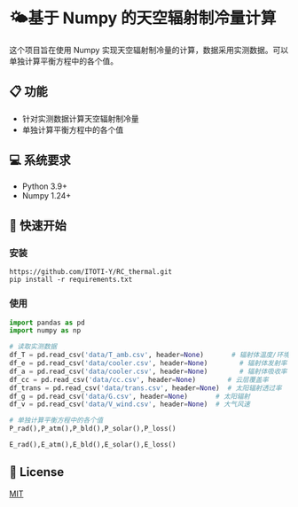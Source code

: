 # 🌤️基于 Numpy 的天空辐射制冷量计算

这个项目旨在使用 Numpy 实现天空辐射制冷量的计算，数据采用实测数据。可以单独计算平衡方程中的各个值。

## 📋 功能

- 针对实测数据计算天空辐射制冷量
- 单独计算平衡方程中的各个值

## 💻 系统要求

- Python 3.9+
- Numpy 1.24+

## 🚀 快速开始

### 安装

```shell
https://github.com/ITOTI-Y/RC_thermal.git
pip install -r requirements.txt
```

### 使用

```python
import pandas as pd
import numpy as np

# 读取实测数据
df_T = pd.read_csv('data/T_amb.csv', header=None)       # 辐射体温度/环境温度
df_e = pd.read_csv('data/cooler.csv', header=None)        # 辐射体发射率
df_a = pd.read_csv('data/cooler.csv', header=None)        # 辐射体吸收率
df_cc = pd.read_csv('data/cc.csv', header=None)        # 云层覆盖率
df_trans = pd.read_csv('data/trans.csv', header=None)  # 太阳辐射透过率
df_g = pd.read_csv('data/G.csv', header=None)       # 太阳辐射
df_v = pd.read_csv('data/V_wind.csv', header=None)  # 大气风速

# 单独计算平衡方程中的各个值
P_rad(),P_atm(),P_bld(),P_solar(),P_loss()

E_rad(),E_atm(),E_bld(),E_solar(),E_loss()
```
## 📜 License

[MIT](https://opensource.org/licenses/MIT)
